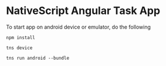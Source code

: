 # NativeScript Angular Task App

To start app on android device or emulator, do the following

```
npm install
```

```
tns device
```

```
tns run android --bundle
```
